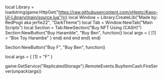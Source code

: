local Library = loadstring(game:HttpGet("https://raw.githubusercontent.com/xHeptc/Kavo-UI-Library/main/source.lua"))()
local Window  = Library.CreateLib("Made by: RedPogii aka jerfie22", "DarkTheme")
local Tab     = Window:NewTab("Main Scripts")
local Section = Tab:NewSection("Buy NFT Using (CASH)")
Section:NewButton("Buy Haramble", "Buy Ben", function()
    local args = {
        [1] = "Box Toy Harambe"
    }
    end)
    end
end
end)
end)

Section:NewButton("Buy F", "Buy Ben", function()

local args = {
    [1] = "F"
}

game:GetService("ReplicatedStorage").RemoteEvents.BuyItemCash:FireServer(unpack(args))
